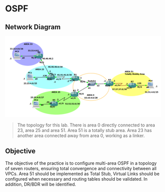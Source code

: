 # OSPF

## Network Diagram
![](attachments/diagram.png)
>The topology for this lab. There is area 0 directly connected to area 23, area 25 and area 51. Area 51 is a totally stub area. Area 23 has another area connected away from area 0, working as a linker.
## Objective

The objective of the practice is to configure multi-area OSPF in a topology of seven routers, ensuring total convergence and connectivity between all VPCs. Area 51 should be implemented as Total Stub, Virtual Links should be configured when necessary and routing tables should be validated. In addition, DR/BDR will be identified.
